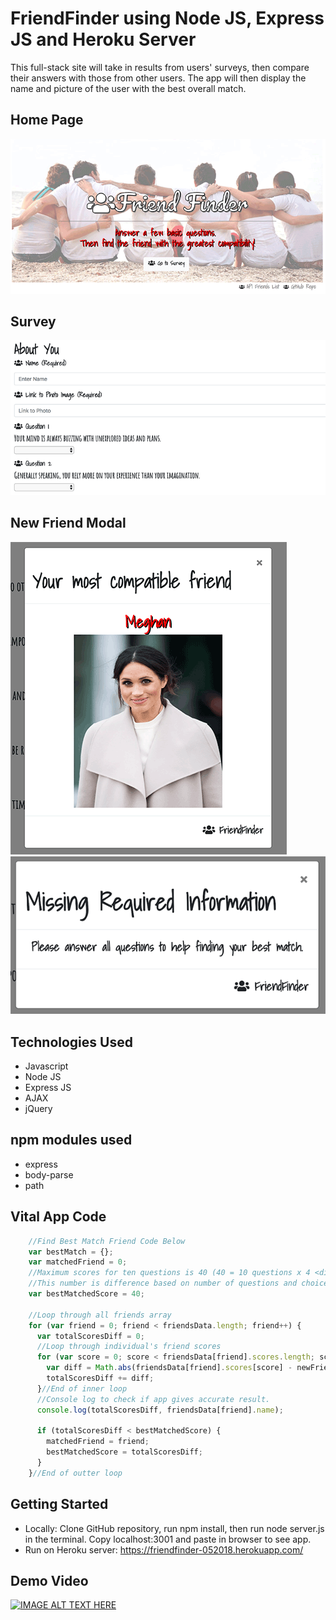 # FriendFinder using Node JS, Express JS and Heroku Server
This full-stack site will take in results from users' surveys, then compare their answers with those from other users. The app will then display the name and picture of the user with the best overall match. 
## Home Page
![Image of Home Page](https://github.com/rnguyen05/FriendFinder/blob/master/screenshots/homepage.png?raw=true)
## Survey
![Image of Survey](https://github.com/rnguyen05/FriendFinder/blob/master/screenshots/survey.png?raw=true)

## New Friend Modal
![Image of New Friend](https://github.com/rnguyen05/FriendFinder/blob/master/screenshots/newfriend.png?raw=true)
![Image of Missing Required Informaiton](https://github.com/rnguyen05/FriendFinder/blob/master/screenshots/missingrequiredinformation.png?raw=true)

## Technologies Used
* Javascript
* Node JS
* Express JS
* AJAX
* jQuery

## npm modules used
* express
* body-parse
* path

## Vital App Code
```javascript
    //Find Best Match Friend Code Below
    var bestMatch = {};
    var matchedFriend = 0;
    //Maximum scores for ten questions is 40 (40 = 10 questions x 4 <different between 5 and 1 choices>). 
    //This number is difference based on number of questions and choices of answers
    var bestMatchedScore = 40;

    //Loop through all friends array
    for (var friend = 0; friend < friendsData.length; friend++) {
      var totalScoresDiff = 0;
      //Loop through individual's friend scores
      for (var score = 0; score < friendsData[friend].scores.length; score++) {
        var diff = Math.abs(friendsData[friend].scores[score] - newFriend.scores[score]);
        totalScoresDiff += diff;
      }//End of inner loop
      //Console log to check if app gives accurate result.
      console.log(totalScoresDiff, friendsData[friend].name);
      
      if (totalScoresDiff < bestMatchedScore) {
        matchedFriend = friend;
        bestMatchedScore = totalScoresDiff;
      }
    }//End of outter loop
```

## Getting Started
* Locally: Clone GitHub repository, run npm install, then run node server.js in the terminal. Copy localhost:3001 and paste in browser to see app.
* Run on Heroku server: https://friendfinder-052018.herokuapp.com/

## Demo Video
[![IMAGE ALT TEXT HERE](https://i.ytimg.com/vi/ie3ZaR1xMog/3.jpg?time=1527229024522)](https://youtu.be/ie3ZaR1xMog)
